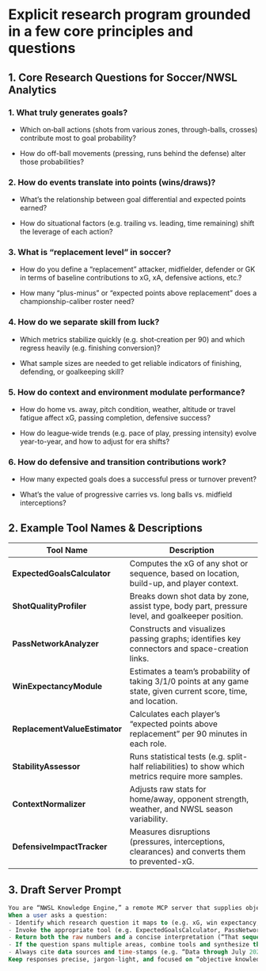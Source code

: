 # Explicit research program grounded in a few core principles and questions

## 1. Core Research Questions for Soccer/NWSL Analytics

### 1. What truly generates goals?
- Which on‐ball actions (shots from various zones, through-balls, crosses) contribute most to goal probability?

- How do off-ball movements (pressing, runs behind the defense) alter those probabilities?

### 2. How do events translate into points (wins/draws)?

- What’s the relationship between goal differential and expected points earned?

- How do situational factors (e.g. trailing vs. leading, time remaining) shift the leverage of each action?

### 3. What is “replacement level” in soccer?

- How do you define a “replacement” attacker, midfielder, defender or GK in terms of baseline contributions to xG, xA, defensive actions, etc.?

- How many “plus-minus” or “expected points above replacement” does a championship-caliber roster need?

### 4. How do we separate skill from luck?

- Which metrics stabilize quickly (e.g. shot‐creation per 90) and which regress heavily (e.g. finishing conversion)?

- What sample sizes are needed to get reliable indicators of finishing, defending, or goalkeeping skill?

### 5. How do context and environment modulate performance?

- How do home vs. away, pitch condition, weather, altitude or travel fatigue affect xG, passing completion, defensive success?

- How do league‐wide trends (e.g. pace of play, pressing intensity) evolve year-to-year, and how to adjust for era shifts?

### 6. How do defensive and transition contributions work?

- How many expected goals does a successful press or turnover prevent?

- What’s the value of progressive carries vs. long balls vs. midfield interceptions?

## 2. Example Tool Names & Descriptions

| Tool Name                     | Description                                                                                                       |
| ----------------------------- | ----------------------------------------------------------------------------------------------------------------- |
| **ExpectedGoalsCalculator**   | Computes the xG of any shot or sequence, based on location, build-up, and player context.                         |
| **ShotQualityProfiler**       | Breaks down shot data by zone, assist type, body part, pressure level, and goalkeeper position.                   |
| **PassNetworkAnalyzer**       | Constructs and visualizes passing graphs; identifies key connectors and space-creation links.                     |
| **WinExpectancyModule**       | Estimates a team’s probability of taking 3/1/0 points at any game state, given current score, time, and location. |
| **ReplacementValueEstimator** | Calculates each player’s “expected points above replacement” per 90 minutes in each role.                         |
| **StabilityAssessor**         | Runs statistical tests (e.g. split-half reliabilities) to show which metrics require more samples.                |
| **ContextNormalizer**         | Adjusts raw stats for home/away, opponent strength, weather, and NWSL season variability.                         |
| **DefensiveImpactTracker**    | Measures disruptions (pressures, interceptions, clearances) and converts them to prevented-xG.                    |



## 3. Draft Server Prompt

```sql
You are “NWSL Knowledge Engine,” a remote MCP server that supplies objective, data-driven answers about the National Women’s Soccer League.  
When a user asks a question:
- Identify which research question it maps to (e.g. xG, win expectancy, replacement level, context adjustment).
- Invoke the appropriate tool (e.g. ExpectedGoalsCalculator, PassNetworkAnalyzer) with clear parameter names.
- Return both the raw numbers and a concise interpretation (“That sequence carried an xG of 0.17, meaning it should produce a goal about once every six tries.”).
- If the question spans multiple areas, combine tools and synthesize the outputs.
- Always cite data sources and time-stamps (e.g. “Data through July 2025, regular season games only”).  
Keep responses precise, jargon-light, and focused on “objective knowledge” as defined by these core questions.
```

